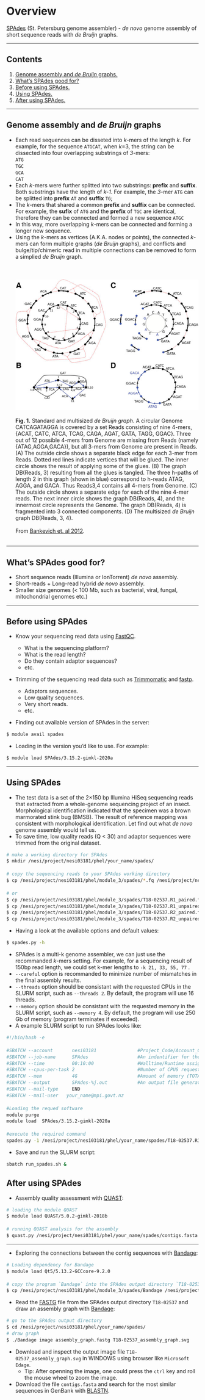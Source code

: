 # Overview

[SPAdes](https://cab.spbu.ru/software/spades/) (St. Petersburg genome assembler) - *de novo* genome assembly of short sequence reads with *de Bruijn* graphs.

---

## Contents
1. [Genome assembly and *de Bruijn* graphs.](#algorithm)
1. [What’s SPAdes good for?](#introduction)
1. [Before using SPAdes.](#Before-using-SPAdes)
1. [Using SPAdes.](#Using-SPAdes)
1. [After using SPAdes.](#After-using-SPAdes)

---

## Genome assembly and *de Bruijn* graphs
* Each read sequences can be disseted into *k*-mers of the length *k*. For example, for the sequence `ATGCAT`, when *k*=3, the string can be dissected into four overlapping substrings of *3*-mers: 
<br>`ATG` 
<br>`TGC` 
<br>`GCA` 
<br>`CAT`
* Each *k*-mers were further splitted into two substrings: **prefix** and **suffix**. Both substrings have the length of *k-1*. For example, the *3*-mer `ATG` can be splitted into **prefix** `AT` and **suffix** `TG`;
* The *k*-mers that shared a common **prefix** and **suffix** can be connected. For example, the **sufix** of `ATG` and the **prefix** of `TGC` are identical, therefore they can be connected and formed a new sequence `ATGC`
* In this way, more overlapping *k*-mers can be connected and forming a longer new sequence.
* Using the *k*-mers as vertices (A.K.A. nodes or points), the connected *k*-mers can form multiple graphs (*de Bruijn* graphs), and conflicts and bulge/tip/chimeric read in multiple connections can be removed to form a simplied *de Bruijn* graph.
 <br> <br> <br> <br>
![usage-0](https://github.com/jizhang-nz/HTS-training/blob/main/Fig.1.png) <br> <br>
**Fig. 1.** Standard and multisized *de Bruijn graph*. A circular Genome CATCAGATAGGA is covered by a set Reads consisting of nine 4-mers, {ACAT, CATC, ATCA, TCAG, CAGA, AGAT, GATA, TAGG, GGAC}. Three out of 12 possible 4-mers from Genome are missing from Reads (namely {ATAG,AGGA,GACA}), but all 3-mers from Genome are present in Reads. (A) The outside circle shows a separate black edge for each 3-mer from Reads. Dotted red lines indicate vertices that will be glued. The inner circle shows the result of applying some of the glues. (B) The graph DB(Reads, 3) resulting from all the glues is tangled. The three h-paths of length 2 in this graph (shown in blue) correspond to h-reads ATAG, AGGA, and GACA. Thus Reads3,4 contains all 4-mers from Genome. (C) The outside circle shows a separate edge for each of the nine 4-mer reads. The next inner circle shows the graph DB(Reads, 4), and the innermost circle represents the Genome. The graph DB(Reads, 4) is fragmented into 3 connected components. (D) The multisized *de Bruijn* graph DB(Reads, 3, 4). <br> <br>
From [Bankevich et. al 2012](https://www.ncbi.nlm.nih.gov/pmc/articles/PMC3342519/).
 <br> <br>
---

## What’s SPAdes good for?
* Short sequence reads (Illumina or IonTorrent) *de novo* assembly.
* Short-reads + Long-read hybrid *de novo* assembly.
* Smaller size genomes (< 100 Mb, such as bacterial, viral, fungal, mitochondrial genomes etc.)

---

## Before using SPAdes
* Know your sequencing read data using [FastQC](https://www.bioinformatics.babraham.ac.uk/projects/fastqc/).
	* What is the sequencing platform?
	* What is the read length? 
	* Do they contain adaptor sequences?
	* etc.
* Trimming of the sequencing read data such as [Trimmomatic](http://www.usadellab.org/cms/?page=trimmomatic) and [fastp](https://github.com/OpenGene/fastp).
	* Adaptors sequences.
	* Low quality sequences.
	* Very short reads.
	* etc.

* Finding out available version of SPAdes in the server: 

```bash
$ module avail spades
```

* Loading in the version you’d like to use. For example: 

```bash
$ module load SPAdes/3.15.2-gimkl-2020a
```

---

## Using SPAdes
* The test data is a set of the 2×150 bp Illumina HiSeq sequencing reads that extracted from a whole-genome sequencing project of an insect. Morphological identification indicated that the specimen was a brown marmorated stink bug (BMSB). The result of reference mapping was consistent with morphological identification. Let find out what *de novo* genome assembly would tell us.
* To save time, low quality reads (Q < 30) and adaptor sequences were trimmed from the original dataset.

```bash
# make a working directory for SPAdes
$ mkdir /nesi/project/nesi03181/phel/your_name/spades/

# copy the sequencing reads to your SPAdes working directory
$ cp /nesi/project/nesi03181/phel/module_3/spades/*.fq /nesi/project/nesi03181/phel/your_name/spades/

# or
$ cp /nesi/project/nesi03181/phel/module_3/spades/T18-02537.R1_paired.fq /nesi/project/nesi03181/phel/your_name/spades/
$ cp /nesi/project/nesi03181/phel/module_3/spades/T18-02537.R1_unpaired.fq /nesi/project/nesi03181/phel/your_name/spades/
$ cp /nesi/project/nesi03181/phel/module_3/spades/T18-02537.R2_paired.fq /nesi/project/nesi03181/phel/your_name/spades/
$ cp /nesi/project/nesi03181/phel/module_3/spades/T18-02537.R2_unpaired.fq /nesi/project/nesi03181/phel/your_name/spades/

```
 
* Having a look at the available options and default values:
```bash
$ spades.py -h
```

* SPAdes is a multi-k genome assembler, we can just use the recommanded *k*-mers setting. For example, for a sequencing result of 150bp read length, we could set k-mer lengths to `-k 21, 33, 55, 77` .
* `--careful` option is recommanded to minimize number of mismatches in the final assembly results.
* `--threads` option should be consistant with the requested CPUs in the SLURM script, such as  `--threads 2`. By default, the program will use 16 threads.
* `--memory` option should be consistant with the requested memory in the SLURM script, such as  `--memory 4`. By default, the program will use 250 Gb of memory (program terminates if exceeded).
* A example SLURM script to run SPAdes looks like:
```bash
#!/bin/bash -e

#SBATCH --account       nesi03181               #Project_Code/Account_Code for tracking
#SBATCH --job-name      SPAdes                  #An indentifier for the user
#SBATCH --time          00:10:00                #Walltime/Runtime assigned by the user : dd-hh:mm:ss
#SBATCH --cpus-per-task 2                       #Number of CPUS requested per task
#SBATCH --mem           4G                      #Amount of memory (TOTAL)
#SBATCH --output        SPAdes-%j.out           #An output file generated by SLURM
#SBATCH --mail-type     END
#SBATCH --mail-user   your_name@mpi.govt.nz

#Loading the requed software
module purge
module load  SPAdes/3.15.2-gimkl-2020a

#execute the required command
spades.py -1 /nesi/project/nesi03181/phel/your_name/spades/T18-02537.R1_paired.fq -2 /nesi/project/nesi03181/phel/your_name/spades/T18-02537.R2_paired.fq --s1 /nesi/project/nesi03181/phel/your_name/spades/T18-02537.R1_unpaired.fq --s2 /nesi/project/nesi03181/phel/your_name/spades/T18-02537.R2_unpaired.fq -o /nesi/project/nesi03181/phel/your_name/spades/T18-02537 -k 21, 33, 55, 77 --careful --thread 2 --memory 4 
```

* Save and run the SLURM script:
```bash
sbatch run_spades.sh &
```

## After using SPAdes
* Assembly quality assessment with [QUAST](http://bioinf.spbau.ru/quast):
```bash
# loading the module QUAST
$ module load QUAST/5.0.2-gimkl-2018b

# running QUAST analysis for the assembly
$ quast.py /nesi/project/nesi03181/phel/your_name/spades/contigs.fasta -o /nesi/project/nesi03181/phel/your_name/spades/quast_output/
```
---

* Exploring the connections between the contig sequences with [Bandage](https://rrwick.github.io/Bandage/):

```bash
# Loading dependency for Bandage
$ module load Qt5/5.13.2-GCCcore-9.2.0

# copy the program `Bandage` into the SPAdes output directory `T18-02537`
$ cp /nesi/project/nesi03181/phel/module_3/spades/Bandage /nesi/project/nesi03181/phel/your_name/spades/T18-02537/
```

* Read the [FASTG](http://fastg.sourceforge.net/FASTG_Spec_v1.00.pdf) file from the SPAdes output directory `T18-02537` and draw an assembly graph with [Bandage](https://rrwick.github.io/Bandage/):
```bash
# go to the SPAdes output directory
$ cd /nesi/project/nesi03181/phel/your_name/spades/
# draw graph
$ ./Bandage image assembly_graph.fastg T18-02537_assembly_graph.svg
```

* Download and inspect the output image file `T18-02537_assembly_graph.svg` in WINDOWS using browser like `Microsoft Edage`.
	* Tip: After openning the image, one could press the `ctrl` key and roll the mouse wheel to zoom the image.
* Download the file `contigs.fasta` and search for the most similar sequences in GenBank with [BLASTN](https://blast.ncbi.nlm.nih.gov/Blast.cgi?PROGRAM=blastn&BLAST_SPEC=GeoBlast&PAGE_TYPE=BlastSearch).
